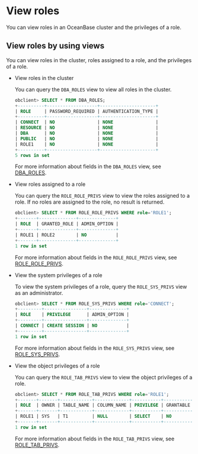 # View roles

You can view roles in an OceanBase cluster and the privileges of a role.

## View roles by using views

You can view roles in the cluster, roles assigned to a role, and the privileges of a role.

* View roles in the cluster

   You can query the `DBA_ROLES` view to view all roles in the cluster.

   ```sql
   obclient> SELECT * FROM DBA_ROLES;
   +----------+-------------------+---------------------+
   | ROLE     | PASSWORD_REQUIRED | AUTHENTICATION_TYPE |
   +----------+-------------------+---------------------+
   | CONNECT  | NO                | NONE                |
   | RESOURCE | NO                | NONE                |
   | DBA      | NO                | NONE                |
   | PUBLIC   | NO                | NONE                |
   | ROLE1    | NO                | NONE                |
   +----------+-------------------+---------------------+
   5 rows in set
   ```

   For more information about fields in the `DBA_ROLES` view, see [DBA_ROLES](../../../../../../5.system-reference/5.system-overview-of-oracle-mode/2.dictionary-view-of-oracle-mode/91.dba_roles-of-oracle-mode.md).

* View roles assigned to a role

   You can query the `ROLE_ROLE_PRIVS` view to view the roles assigned to a role. If no roles are assigned to the role, no result is returned.

   ```sql
   obclient> SELECT * FROM ROLE_ROLE_PRIVS WHERE role='ROLE1';
   +-------+--------------+--------------+
   | ROLE  | GRANTED_ROLE | ADMIN_OPTION |
   +-------+--------------+--------------+
   | ROLE1 | ROLE2        | NO           |
   +-------+--------------+--------------+
   1 row in set
   ```

   For more information about fields in the `ROLE_ROLE_PRIVS` view, see [ROLE_ROLE_PRIVS](../../../../../../5.system-reference/5.system-overview-of-oracle-mode/2.dictionary-view-of-oracle-mode/199.role_role_privs-of-oracle-mode.md).

* View the system privileges of a role

   To view the system privileges of a role, query the `ROLE_SYS_PRIVS` view as an administrator.

   ```sql
   obclient> SELECT * FROM ROLE_SYS_PRIVS WHERE role='CONNECT';
   +---------+----------------+--------------+
   | ROLE    | PRIVILEGE      | ADMIN_OPTION |
   +---------+----------------+--------------+
   | CONNECT | CREATE SESSION | NO           |
   +---------+----------------+--------------+
   1 row in set
   ```

   For more information about fields in the `ROLE_SYS_PRIVS` view, see [ROLE_SYS_PRIVS](../../../../../../5.system-reference/5.system-overview-of-oracle-mode/2.dictionary-view-of-oracle-mode/198.role_sys_privs-of-oracle-mode.md).

* View the object privileges of a role

   You can query the `ROLE_TAB_PRIVS` view to view the object privileges of a role.

   ```sql
   obclient> SELECT * FROM ROLE_TAB_PRIVS WHERE role='ROLE1';
   +-------+-------+------------+-------------+-----------+-----------+
   | ROLE  | OWNER | TABLE_NAME | COLUMN_NAME | PRIVILEGE | GRANTABLE |
   +-------+-------+------------+-------------+-----------+-----------+
   | ROLE1 | SYS   | T1         | NULL        | SELECT    | NO        |
   +-------+-------+------------+-------------+-----------+-----------+
   1 row in set
   ```

   For more information about fields in the `ROLE_TAB_PRIVS` view, see [ROLE_TAB_PRIVS](../../../../../../5.system-reference/5.system-overview-of-oracle-mode/2.dictionary-view-of-oracle-mode/197.role_tab_privs-of-oracle-mode.md).

